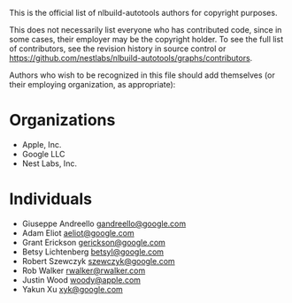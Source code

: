 This is the official list of nlbuild-autotools authors for copyright purposes.

This does not necessarily list everyone who has contributed code, since in
some cases, their employer may be the copyright holder. To see the full list
of contributors, see the revision history in source control or
https://github.com/nestlabs/nlbuild-autotools/graphs/contributors.

Authors who wish to be recognized in this file should add themselves (or
their employing organization, as appropriate):

# Organizations

* Apple, Inc.
* Google LLC
* Nest Labs, Inc.

# Individuals

* Giuseppe Andreello <gandreello@google.com>
* Adam Eliot <aeliot@google.com>
* Grant Erickson <gerickson@google.com>
* Betsy Lichtenberg <betsyl@google.com>
* Robert Szewczyk <szewczyk@google.com>
* Rob Walker <rwalker@rwalker.com>
* Justin Wood <woody@apple.com>
* Yakun Xu <xyk@google.com>

